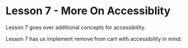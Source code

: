 # Lesson 7 - More On Accessiblity

Lesson 7 goes over additional concepts for accessibility.

Lesson 7 has us implement remove from cart with accessibility in mind.

